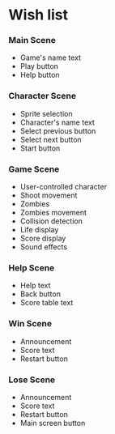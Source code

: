 # Wish list

### Main Scene
- Game's name text
- Play button
- Help button

### Character Scene
- Sprite selection
- Character's name text
- Select previous button
- Select next button
- Start button

### Game Scene
- User-controlled character
- Shoot movement
- Zombies
- Zombies movement
- Collision detection
- Life display
- Score display
- Sound effects

### Help Scene
- Help text
- Back button
- Score table text

### Win Scene
- Announcement
- Score text
- Restart button

### Lose Scene
- Announcement
- Score text
- Restart button
- Main screen button